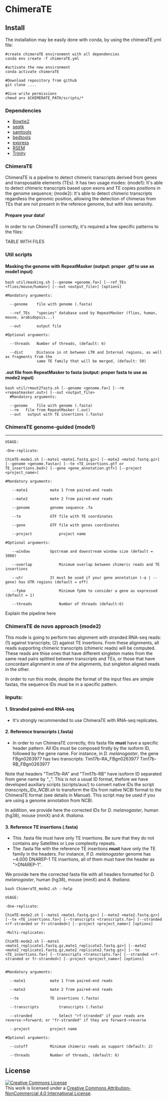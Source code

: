 # ChimeraTE

## Install
The installation may be easily done with conda, by using the chimeraTE.yml file:
````
#create chimeraTE environment with all dependencies
conda env create -f chimeraTE.yml

#activate the new environment
conda activate chimeraTE

#Download repository from github
git clone ....

#Give write permissions
chmod a+x $CHIMERATE_PATH/scripts/*

````
### Dependencies
- [Bowtie2](http://bowtie-bio.sourceforge.net/bowtie2/manual.shtml)
- [seqtk](https://github.com/lh3/seqtk)
- [samtools](http://www.htslib.org/download/)
- [bedtools](https://github.com/arq5x/bedtools2/releases)
- [express](https://pachterlab.github.io/eXpress/overview.html#)
- [RSEM](https://github.com/deweylab/RSEM)
- [Trinity](https://github.com/trinityrnaseq/trinityrnaseq)
  
### ChimeraTE
ChimeraTE is a pipeline to detect chimeric transcripts derived from genes and transposable elements (TEs). It has two usage modes: (mode1): It's able to detect chimeric transcripts based upon exons and TE copies positions in the genome sequence; (mode2): It's able to detect chimeric transcripts regardless the genomic position, allowing the detection of chimeras from TEs that are not present in the referece genome, but with less sensivity.

#### Prepare your data!
In order to run ChimeraTE correctly, it's required a few specific patterns to the files: 

TABLE WITH FILES

### Util scripts

#### Masking the genome with RepeatMasker (output: proper .gtf to use as mode1 input)
````
bash util/masking.sh [--genome <genome.fa>] [--ref_TEs <flies/mouse/human>] [--out <output_file>] [options]

#Mandatory arguments:

  --genome    file with genome (.fasta)

  --ref_TEs   "species" database used by RepeatMasker (flies, human, mouse, arabidopsis...)

  --out       output file

#Optional arguments:

  --threads   Number of threads, (default: 6)

  --dist      Distance in nt between LTR and Internal regions, as well as fragments from the
              same TE family that will be merged, (default: 50)
````
  
#### .out file from RepeatMasker to fasta (output: proper fasta to use as mode2 input)
````
bash util/rmout2fasta.sh [--genome <genome.fa>] [--rm <repeatmasker.out>] [--out <output_file>
  #Mandatory arguments:

  --genome    file with genome (.fasta)
  --rm   file from RepeatMasker (.out)
  --out   output with TE insertions (.fasta)
````
  
### ChimeraTE genome-guided (mode1)
---

````
USAGE:

-One-replicate:

ChimTE-mode1.sh [--mate1 <mate1.fastq.gz>] [--mate2 <mate2.fastq.gz>] [--genome <genome.fasta>] [--te <TE_insertions.gtf or TE_insertions.bed>] [--gene <gene_annotation.gtf>] [--project <project_name>]

#Mandatory arguments:

   --mate1			mate 1 from paired-end reads

   --mate2			mate 2 from paired-end reads

   --genome			genome sequence .fa

   --te				GTF file with TE coordinates

   --gene			GTF file with genes coordinates

   --project			project name

#Optional arguments:

   --window			Upstream and downstream window size (default = 3000)

   --overlap  			Minimum overlap between chimeric reads and TE insertions

   --utr 			It must be used if your gene annotation (-a | --gene) has UTR regions (default = off)

   --fpkm   			Minimum fpkm to consider a gene as expressed (default = 1)

   --threads			Number of threads (default:6)
 ````
 
Explain the pipeline here

### ChimeraTE de novo approach (mode2)

This mode is going to perform two alignment with stranded RNA-seq reads: (1) against transcripts; (2) against TE insertions. From these alignments, all reads supporting chimeric transcripts (chimeric reads) will be computed. These reads are thise ones that have different singleton mates from the same read pairs splitted between transcripts and TEs, or those that have concordant alignment in one of the alignments, but singleton aligned reads in the other.


In order to run this mode, despite the format of the input files are simple fastas, the sequence IDs must be in a specific pattern. 
### Inputs:

  #### 1. Stranded paired-end RNA-seq
  - It's strongly recommended to use ChimeraTE with RNA-seq replicates.
  
  #### 2. Reference transcripts (.fasta)
  - In order to run ChimeraTE correctly, this fasta file **must** have a specific header pattern. All IDs must be composed firstly by the isoform ID, followed by the gene name. For instance, in _D. melanogaster_, the gene FBgn0263977 has two transcripts:
  Tim17b-RA_FBgn0263977
  Tim17b-RB_FBgn0263977
  
  Note that headers "Tim17b-RA" and "Tim17b-RB" have isoform ID separated from gene name by "_". 
  This is not a usual ID format, thefore we have developed auxiliary scripts (scripts/aux/) to convert native IDs the script _transcripts_IDs_NCBI.sh_ to transform the IDs from native NCBI format to the ChimeraTE format (see details in Manual). This script may be used if you are using a genome annotation from NCBI.

  In addition, we provide here the corrected IDs for _D. melanogaster_, human (hg38), mouse (mmX) and _A. thaliana_. 

  #### 3. Reference TE insertions (.fasta)

  - This .fasta file must have only TE insertions. Be sure that they do not contains any Satellites or Low complexity repeats.
  - The .fasta file with the reference TE insertions **must** have only the TE family in the headers. For instance, if _D. melanogaster_ genome has ~4.000 DNAREP-1 TE insertions, all of them must have the header as ">DNAREP-1".

  We provide here the corrected fasta file with all headers formatted for _D. melanogaster_, human (hg38), mouse (mmX) and _A. thaliana_. 
````
bash ChimeraTE_mode2.sh --help
````

````
USAGE:

-One-replicate:

ChimTE-mode2.sh [--mate1 <mate1.fastq.gz>] [--mate2 <mate2.fastq.gz>] [--te <TE_insertions.fa>] [--transcripts <transcripts.fa>] [--stranded <rf-stranded or fr-stranded>] [--project <project_name>] [options]

-Multi-replicates:

ChimTE-mode2.sh [--mate1 <mate1_replicate1.fastq.gz,mate1_replicate2.fastq.gz>] [--mate2 <mate2_replicate1.fastq.gz,mate2_replicate2.fastq.gz>] [--te <TE_insertions.fa>] [--transcripts <transcripts.fa>] [--stranded <rf-stranded or fr-stranded>] [--project <project_name>] [options]


#Mandatory arguments:

  --mate1 			mate 1 from paired-end reads

  --mate2 			mate 2 from paired-end reads

  --te				TE insertions (.fasta)

  --transcripts			transcripts (.fasta)

  --stranded			Select "rf-stranded" if your reads are reverse->forward; or "fr-stranded" if they are forward->reverse

  --project			project name

#Optional arguments:

  --cutoff			Minimum chimeric reads as support (default: 2)

  --threads			Number of threads, (default: 6)
````

## License
<a rel="license" href="http://creativecommons.org/licenses/by-nc/4.0/"><img alt="Creative Commons License" style="border-width:0" src="https://i.creativecommons.org/l/by-nc/4.0/80x15.png" /></a><br />This work is licensed under a <a rel="license" href="http://creativecommons.org/licenses/by-nc/4.0/">Creative Commons Attribution-NonCommercial 4.0 International License</a>.
